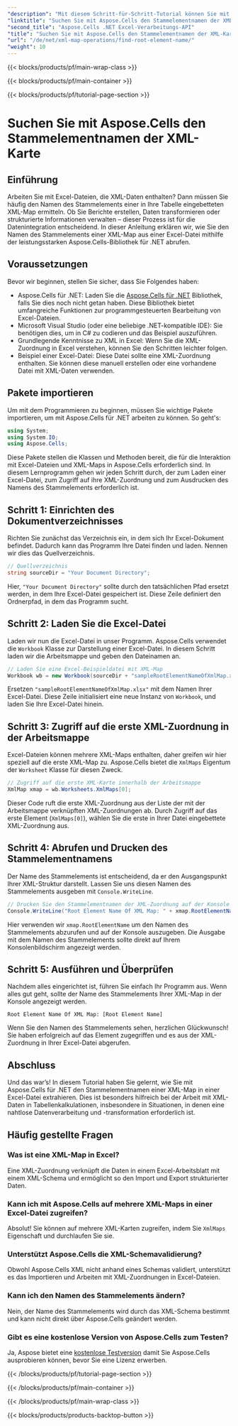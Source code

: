 ```yaml
---
"description": "Mit diesem Schritt-für-Schritt-Tutorial können Sie mit Aspose.Cells für .NET ganz einfach den Stammelementnamen einer XML-Zuordnung in Excel finden und anzeigen."
"linktitle": "Suchen Sie mit Aspose.Cells den Stammelementnamen der XML-Karte"
"second_title": "Aspose.Cells .NET Excel-Verarbeitungs-API"
"title": "Suchen Sie mit Aspose.Cells den Stammelementnamen der XML-Karte"
"url": "/de/net/xml-map-operations/find-root-element-name/"
"weight": 10
---
```


{{< blocks/products/pf/main-wrap-class >}}

{{< blocks/products/pf/main-container >}}

{{< blocks/products/pf/tutorial-page-section >}}

# Suchen Sie mit Aspose.Cells den Stammelementnamen der XML-Karte

## Einführung
Arbeiten Sie mit Excel-Dateien, die XML-Daten enthalten? Dann müssen Sie häufig den Namen des Stammelements einer in Ihre Tabelle eingebetteten XML-Map ermitteln. Ob Sie Berichte erstellen, Daten transformieren oder strukturierte Informationen verwalten – dieser Prozess ist für die Datenintegration entscheidend. In dieser Anleitung erklären wir, wie Sie den Namen des Stammelements einer XML-Map aus einer Excel-Datei mithilfe der leistungsstarken Aspose.Cells-Bibliothek für .NET abrufen.
## Voraussetzungen
Bevor wir beginnen, stellen Sie sicher, dass Sie Folgendes haben:
- Aspose.Cells für .NET: Laden Sie die [Aspose.Cells für .NET](https://releases.aspose.com/cells/net/) Bibliothek, falls Sie dies noch nicht getan haben. Diese Bibliothek bietet umfangreiche Funktionen zur programmgesteuerten Bearbeitung von Excel-Dateien.
- Microsoft Visual Studio (oder eine beliebige .NET-kompatible IDE): Sie benötigen dies, um in C# zu codieren und das Beispiel auszuführen.
- Grundlegende Kenntnisse zu XML in Excel: Wenn Sie die XML-Zuordnung in Excel verstehen, können Sie den Schritten leichter folgen.
- Beispiel einer Excel-Datei: Diese Datei sollte eine XML-Zuordnung enthalten. Sie können diese manuell erstellen oder eine vorhandene Datei mit XML-Daten verwenden.
## Pakete importieren
Um mit dem Programmieren zu beginnen, müssen Sie wichtige Pakete importieren, um mit Aspose.Cells für .NET arbeiten zu können. So geht's:
```csharp
using System;
using System.IO;
using Aspose.Cells;
```
Diese Pakete stellen die Klassen und Methoden bereit, die für die Interaktion mit Excel-Dateien und XML-Maps in Aspose.Cells erforderlich sind.
In diesem Lernprogramm gehen wir jeden Schritt durch, der zum Laden einer Excel-Datei, zum Zugriff auf ihre XML-Zuordnung und zum Ausdrucken des Namens des Stammelements erforderlich ist.
## Schritt 1: Einrichten des Dokumentverzeichnisses
Richten Sie zunächst das Verzeichnis ein, in dem sich Ihr Excel-Dokument befindet. Dadurch kann das Programm Ihre Datei finden und laden. Nennen wir dies das Quellverzeichnis.
```csharp
// Quellverzeichnis
string sourceDir = "Your Document Directory";
```
Hier, `"Your Document Directory"` sollte durch den tatsächlichen Pfad ersetzt werden, in dem Ihre Excel-Datei gespeichert ist. Diese Zeile definiert den Ordnerpfad, in dem das Programm sucht.
## Schritt 2: Laden Sie die Excel-Datei
Laden wir nun die Excel-Datei in unser Programm. Aspose.Cells verwendet die `Workbook` Klasse zur Darstellung einer Excel-Datei. In diesem Schritt laden wir die Arbeitsmappe und geben den Dateinamen an.
```csharp
// Laden Sie eine Excel-Beispieldatei mit XML-Map
Workbook wb = new Workbook(sourceDir + "sampleRootElementNameOfXmlMap.xlsx");
```
Ersetzen `"sampleRootElementNameOfXmlMap.xlsx"` mit dem Namen Ihrer Excel-Datei. Diese Zeile initialisiert eine neue Instanz von `Workbook`, und laden Sie Ihre Excel-Datei hinein. 
## Schritt 3: Zugriff auf die erste XML-Zuordnung in der Arbeitsmappe
Excel-Dateien können mehrere XML-Maps enthalten, daher greifen wir hier speziell auf die erste XML-Map zu. Aspose.Cells bietet die `XmlMaps` Eigentum der `Worksheet` Klasse für diesen Zweck.
```csharp
// Zugriff auf die erste XML-Karte innerhalb der Arbeitsmappe
XmlMap xmap = wb.Worksheets.XmlMaps[0];
```
Dieser Code ruft die erste XML-Zuordnung aus der Liste der mit der Arbeitsmappe verknüpften XML-Zuordnungen ab. Durch Zugriff auf das erste Element (`XmlMaps[0]`), wählen Sie die erste in Ihrer Datei eingebettete XML-Zuordnung aus.
## Schritt 4: Abrufen und Drucken des Stammelementnamens
Der Name des Stammelements ist entscheidend, da er den Ausgangspunkt Ihrer XML-Struktur darstellt. Lassen Sie uns diesen Namen des Stammelements ausgeben mit `Console.WriteLine`.
```csharp
// Drucken Sie den Stammelementnamen der XML-Zuordnung auf der Konsole
Console.WriteLine("Root Element Name Of XML Map: " + xmap.RootElementName);
```
Hier verwenden wir `xmap.RootElementName` um den Namen des Stammelements abzurufen und auf der Konsole auszugeben. Die Ausgabe mit dem Namen des Stammelements sollte direkt auf Ihrem Konsolenbildschirm angezeigt werden.
## Schritt 5: Ausführen und Überprüfen
Nachdem alles eingerichtet ist, führen Sie einfach Ihr Programm aus. Wenn alles gut geht, sollte der Name des Stammelements Ihrer XML-Map in der Konsole angezeigt werden.
```plaintext
Root Element Name Of XML Map: [Root Element Name]
```
Wenn Sie den Namen des Stammelements sehen, herzlichen Glückwunsch! Sie haben erfolgreich auf das Element zugegriffen und es aus der XML-Zuordnung in Ihrer Excel-Datei abgerufen.
## Abschluss
Und das war’s! In diesem Tutorial haben Sie gelernt, wie Sie mit Aspose.Cells für .NET den Stammelementnamen einer XML-Map in einer Excel-Datei extrahieren. Dies ist besonders hilfreich bei der Arbeit mit XML-Daten in Tabellenkalkulationen, insbesondere in Situationen, in denen eine nahtlose Datenverarbeitung und -transformation erforderlich ist.
## Häufig gestellte Fragen
### Was ist eine XML-Map in Excel?
Eine XML-Zuordnung verknüpft die Daten in einem Excel-Arbeitsblatt mit einem XML-Schema und ermöglicht so den Import und Export strukturierter Daten.
### Kann ich mit Aspose.Cells auf mehrere XML-Maps in einer Excel-Datei zugreifen?
Absolut! Sie können auf mehrere XML-Karten zugreifen, indem Sie `XmlMaps` Eigenschaft und durchlaufen Sie sie.
### Unterstützt Aspose.Cells die XML-Schemavalidierung?
Obwohl Aspose.Cells XML nicht anhand eines Schemas validiert, unterstützt es das Importieren und Arbeiten mit XML-Zuordnungen in Excel-Dateien.
### Kann ich den Namen des Stammelements ändern?
Nein, der Name des Stammelements wird durch das XML-Schema bestimmt und kann nicht direkt über Aspose.Cells geändert werden.
### Gibt es eine kostenlose Version von Aspose.Cells zum Testen?
Ja, Aspose bietet eine [kostenlose Testversion](https://releases.aspose.com/) damit Sie Aspose.Cells ausprobieren können, bevor Sie eine Lizenz erwerben.

{{< /blocks/products/pf/tutorial-page-section >}}

{{< /blocks/products/pf/main-container >}}

{{< /blocks/products/pf/main-wrap-class >}}

{{< blocks/products/products-backtop-button >}}